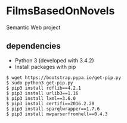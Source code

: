 # FilmsBasedOnNovels
Semantic Web project

## dependencies
* Python 3 (developed with 3.4.2)
* Install packages with pip
```
$ wget https://bootstrap.pypa.io/get-pip.py
$ sudo python3 get-pip.py
$ pip3 install rdflib==4.2.1
$ pip3 install urlib3==1.16
$ pip3 install lxml==3.6.0
$ pip3 install certifi==2016.2.28
$ pip3 install sparqlwrapper==1.7.6
$ pip3 install mwparserfromhell==0.4.3
```
